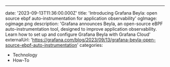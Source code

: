 ---
date: '2023-09-13T11:36:00.000Z'
title: 'Introducing Grafana Beyla: open source ebpf auto-instrumentation for application observability'
ogImage: ogimage.png
description: 'Grafana announces Beyla, an open-source eBPF auto-instrumentation tool, designed to improve application observability. Learn how to set up and configure Grafana Beyla with Grafana Cloud'
externalUrl: 'https://grafana.com/blog/2023/09/13/grafana-beyla-open-source-ebpf-auto-instrumentation'
categories:
- Technology
- How-To
